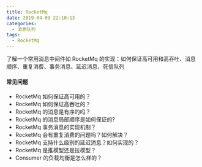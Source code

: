 ```yaml
---
title: RocketMq
date: 2019-04-09 22:10:13
categories:
  - 消息队列
tags:
  - RocketMq
---
```


了解一个常用消息中间件如 RocketMq 的实现：如何保证高可用和高吞吐、消息顺序、重复消费、事务消息、延迟消息、死信队列

<!--more-->

#### 常见问题

- RocketMq 如何保证高可用的？
- RocketMq 如何保证高吞吐的？
- RocketMq 的消息是有序的吗？
- RocketMq 的消息局部顺序是如何保证的?
- RocketMq 事务消息的实现机制？
- RocketMq 会有重复消费的问题吗？如何解决？
- RocketMq 支持什么级别的延迟消息？如何实现的？
- RocketMq 是推模型还是拉模型？
- Consumer 的负载均衡是怎么样的？